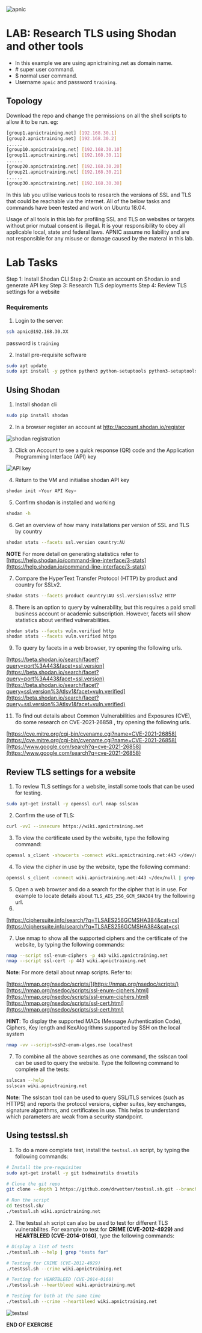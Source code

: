 ![apnic](images/apnic_logo.png)

# LAB: Research TLS using Shodan and other tools
* In this example we are using apnictraining.net as domain name.
* \# super user command.
* $ normal user command.
* Username `apnic` and password `training`.

## Topology
Download the repo and change the permissions on all the shell scripts to allow it to be run. eg:
``` bash
[group1.apnictraining.net] [192.168.30.1]
[group2.apnictraining.net] [192.168.30.2]
......
[group10.apnictraining.net] [192.168.30.10]
[group11.apnictraining.net] [192.168.30.11]
......
[group20.apnictraining.net] [192.168.30.20]
[group21.apnictraining.net] [192.168.30.21]
......
[group30.apnictraining.net] [192.168.30.30]
```
In this lab you utilise various tools to research the versions of SSL and TLS that could be reachable via the internet. All of the below tasks and commands have been tested and work on Ubuntu 18.04.

Usage of all tools in this lab for profiling SSL and TLS on websites or targets without prior mutual consent is illegal. It is your responsibility to obey all applicable local, state and federal laws. APNIC assume no liability and are not responsible for any misuse or damage caused by the materal in this lab.

# Lab Tasks
Step 1: Install Shodan CLI
Step 2: Create an account on Shodan.io and generate API key
Step 3: Research TLS deployments
Step 4: Review TLS settings for a website

### <a name="fenced-code-block">Requirements</a>
1. Login to the server:
```bash
ssh apnic@192.168.30.XX
```
password is `training`

2. Install pre-requisite software
```bash
sudo apt update
sudo apt install -y python python3 python-setuptools python3-setuptools python-pip python3-pip
```

## Using Shodan
1. Install shodan cli
```bash
sudo pip install shodan
```
2. In a browser register an account at http://account.shodan.io/register

![shodan registration](images/01_image.png)

3. Click on Account to see a quick response (QR) code and the Application Programming Interface (API) key

![API key](images/02_image.png)

4. Return to the VM and initialise shodan API key
```bash
shodan init <Your API Key>
```
5. Confirm shodan is installed and working
```bash
shodan -h
```
6. Get an overview of how many installations per version of SSL and TLS by country
```bash
shodan stats --facets ssl.version country:AU
```
**NOTE** For more detail on generating statistics refer to [https://help.shodan.io/command-line-interface/3-stats](https://help.shodan.io/command-line-interface/3-stats)

7. Compare the HyperText Transfer Protocol (HTTP) by product and country for SSLv2.
```bash
shodan stats --facets product country:AU ssl.version:sslv2 HTTP
```

8. There is an option to query by vulnerability, but this requires a paid small business account or academic subscription. However, facets will show statistics about verified vulnerabilities.
```bash
shodan stats --facets vuln.verified http
shodan stats --facets vuln.verified https
```

9. To query by facets in a web browser, try opening the following urls.
   
[https://beta.shodan.io/search/facet?query=port%3A443&facet=ssl.version](https://beta.shodan.io/search/facet?query=port%3A443&facet=ssl.version) <br>
[https://beta.shodan.io/search/facet?query=ssl.version%3Atlsv1&facet=vuln.verified](https://beta.shodan.io/search/facet?query=ssl.version%3Atlsv1&facet=vuln.verified)

11. To find out details about Common Vulnerabilities and Exposures (CVE), do some research on CVE-2021-26858 , try opening the following urls.

[https://cve.mitre.org/cgi-bin/cvename.cgi?name=CVE-2021-26858](https://cve.mitre.org/cgi-bin/cvename.cgi?name=CVE-2021-26858) <br>
[https://www.google.com/search?q=cve-2021-26858](https://www.google.com/search?q=cve-2021-26858)

## Review TLS settings for a website
1. To review TLS settings for a website, install some tools that can be used for testing.
```bash
sudo apt-get install -y openssl curl nmap sslscan
```

2. Confirm the use of TLS:
```bash
curl -vvI --insecure https://wiki.apnictraining.net
```

3. To view the certificate used by the website, type the following command:
```bash
openssl s_client -showcerts -connect wiki.apnictraining.net:443 </dev/null
```

4. To view the cipher in use by the website, type the following command:
```bash
openssl s_client -connect wiki.apnictraining.net:443 </dev/null | grep Cipher
```

5. Open a web browser and do a search for the cipher that is in use. For example to locate details about `TLS_AES_256_GCM_SHA384` try the following url.
6. 
[https://ciphersuite.info/search/?q=TLSAES256GCMSHA384&cat=cs](https://ciphersuite.info/search/?q=TLSAES256GCMSHA384&cat=cs)

7. Use nmap to show all the supported ciphers and the certificate of the website, by typing the following commands:
```bash
nmap --script ssl-enum-ciphers -p 443 wiki.apnictraining.net
nmap --script ssl-cert -p 443 wiki.apnictraining.net
```
**Note**: For more detail about nmap scripts. Refer to:

[https://nmap.org/nsedoc/scripts/](https://nmap.org/nsedoc/scripts/) <br>
[https://nmap.org/nsedoc/scripts/ssl-enum-ciphers.html](https://nmap.org/nsedoc/scripts/ssl-enum-ciphers.html) <br>
[https://nmap.org/nsedoc/scripts/ssl-cert.html](https://nmap.org/nsedoc/scripts/ssl-cert.html)

**HINT**: To display the supported MACs (Message Authentication Code), Ciphers, Key length and KexAlogrithms supported by SSH on the local system
```bash
nmap -vv --script=ssh2-enum-algos.nse localhost
```

7. To combine all the above searches as one command, the sslscan tool can be used to query the website. Type the following command to complete all the tests:
```bash
sslscan --help
sslscan wiki.apnictraining.net
```

**Note**: The sslscan tool can be used to query SSL/TLS services (such as HTTPS) and reports the protocol versions, cipher suites, key exchanges, signature algorithms, and certificates in use. This helps to understand which parameters are weak from a security standpoint.

## Using testssl.sh

1. To do a more complete test, install the `testssl.sh` script, by typing the following commands:
```bash
# Install the pre-requisites
sudo apt-get install -y git bsdmainutils dnsutils

# Clone the git repo
git clone --depth 1 https://github.com/drwetter/testssl.sh.git --branch 3.0

# Run the script
cd testssl.sh/
./testssl.sh wiki.apnictraining.net
```

2. The testssl.sh script can also be used to test for different TLS vulnerabilites. For example to test for **CRIME (CVE-2012-4929)** and **HEARTBLEED (CVE-2014-0160)**, type the following commands:
```bash
# Display a list of tests
./testssl.sh --help | grep "tests for"

# Testing for CRIME (CVE-2012-4929)
./testssl.sh --crime wiki.apnictraining.net

# Testing for HEARTBLEED (CVE-2014-0160)
./testssl.sh --heartbleed wiki.apnictraining.net

# Testing for both at the same time
./testssl.sh --crime --heartbleed wiki.apnictraining.net
```
![testssl](images/testssl.png)

**END OF EXERCISE**
